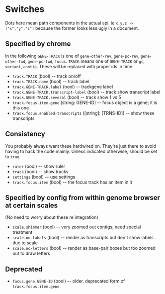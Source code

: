 # Switches

Dots here mean path components in the actual api. ie `x.y.z -> ["x","y","z"]` because the former looks less ugly in a document.

## Specified by chrome

In the following `GENE-TRACK` is one of `gene-other-rev`, `gene-pc-rev`, `gene-other-fwd`, `gene-pc-fwd`, `focus`. `TRACK` means one of `GENE-TRACK` or `gc`, `variant`, `contig`. These will be replaced with proper ids in time.

* `track.TRACK` (bool) -- track on/off
* `track.TRACK.name` (bool) -- track label
* `track.GENE-TRACK.label` (bool) -- trackgene label
* `track.GENE-TRACK.transcript-label` (bool) -- track show transcript label
* `track.GENE-TRACK.several` (bool) -- track show 1 vs 5
* `track.focus.item.gene` (string: GENE-ID) -- focus object is a gene; it is this one
* `track.focus.enabled-transcripts` ([string]: [TRNS-ID]) -- show these transcripts

## Consistency

You probably always want these hardwired on. They're just there to avoid having to hack the code mainly. Unless indicated otherwise, should be set to `true`.

* `ruler` (bool) -- show ruler
* `track` (bool) -- show tracks
* `settings` (bool) -- use settings
* `track.focus.item` (bool) -- the focus track has an item in it

## Specified by config from within genome browser at certain scales

(No need to worry about these re integration)

* `scale.shimmer` (bool) -- very zoomed out contigs, need special treatment
* `scale.no-labels` (bool) -- render as transcripts but don't show labels due to scale
* `scale.no-letters` (bool) -- render as base-pair boxes but too zoomed out to draw letters

## Deprecated

* `focus.gene.GENE-ID` (bool) -- older, deprecated form of `track.focus.item.gene`.
